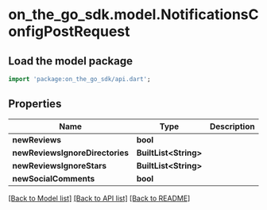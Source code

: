 # on_the_go_sdk.model.NotificationsConfigPostRequest

## Load the model package
```dart
import 'package:on_the_go_sdk/api.dart';
```

## Properties
Name | Type | Description | Notes
------------ | ------------- | ------------- | -------------
**newReviews** | **bool** |  | [optional] 
**newReviewsIgnoreDirectories** | **BuiltList&lt;String&gt;** |  | [optional] 
**newReviewsIgnoreStars** | **BuiltList&lt;String&gt;** |  | [optional] 
**newSocialComments** | **bool** |  | [optional] 

[[Back to Model list]](../README.md#documentation-for-models) [[Back to API list]](../README.md#documentation-for-api-endpoints) [[Back to README]](../README.md)


